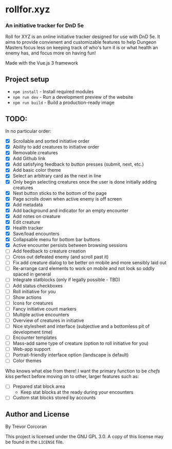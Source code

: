 # rollfor.xyz
### An initiative tracker for DnD 5e

Roll for XYZ is an online initiative tracker designed for use with DnD 5e.
It aims to provide convienent and customizable features to help Dungeon Masters
focus less on keeping track of who's turn it is or what health an enemy has, and
focus more on having fun!

Made with the Vue.js 3 framework

## Project setup

* `npm install` - Install required modules
* `npm run dev` - Run a development preview of the website
* `npm run build` - Build a production-ready image

## TODO:
In no particular order:
- [x] Scrollable and sorted initiative order
- [x] Ability to add creatures to initiative order
- [x] Removable creatures
- [x] Add Github link
- [x] Add satisfying feedback to button presses (submit, next, etc.)
- [x] Add basic color theme
- [x] Select an arbitrary card as the next in line
- [x] Only begin selecting creatures once the user is done initially adding creatures
- [x] Next button sticks to the bottom of the page
- [x] Page scrolls down when active enemy is off screen
- [x] Add metadata
- [x] Add background and indicator for an empty encounter
- [x] Add notes on creature
- [x] Edit creature
- [x] Health tracker
- [x] Save/load encounters
- [x] Collapsable menu for bottom bar buttons
- [x] Active encounter persists between browsing sessions
- [ ] Add feedback to creature creation
- [ ] Cross out defeated enemy (and scroll past it)
- [ ] Fix add creature dialog to be better on mobile and more sensibly laid out
- [ ] Re-arrange card elements to work on mobile and not look so oddly spaced in general
- [ ] Integrate statblocks (only if legally possible - TBD)
- [ ] Add status checkboxes
- [ ] Roll initiative for you
- [ ] Show actions
- [ ] Icons for creatures
- [ ] Fancy initiative count markers
- [ ] Multiple active encounters
- [ ] Overview of creatures in initiative
- [ ] Nice stylesheet and interface (subjective and a bottomless pit of development time)
- [ ] Encounter templates
- [ ] Mass-add same type of creature (option to roll initiative for you)
- [ ] Web-app support
- [ ] Portrait-friendly interface option (landscape is default)
- [ ] Color themes

Who knows what else from there! I want the primary function to be *chefs kiss* perfect before moving on to
other, larger features such as:
- [ ] Prepared stat block area
  - Keep stat blocks at the ready during your encounters
- [ ] Custom stat blocks stored by accounts

## Author and License
By Trevor Corcoran

This project is licensed under the GNU GPL 3.0. A copy of this license may be found in the `LICENSE` file.
